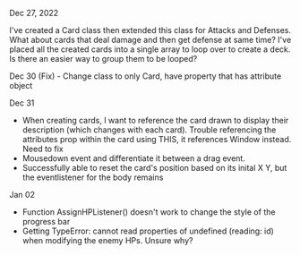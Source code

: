 Dec 27, 2022

I've created a Card class then extended this class for Attacks and Defenses. What about cards that deal damage and then get defense at same time?
I've placed all the created cards into a single array to loop over to create a deck. Is there an easier way to group them to be looped?

Dec 30
(Fix) - Change class to only Card, have property that has attribute object

Dec 31
- When creating cards, I want to reference the card drawn to display their description (which changes with each card). Trouble referencing the attributes prop within the card using THIS, it references Window instead. Need to fix
- Mousedown event and differentiate it between a drag event. 
- Successfully able to reset the card's position based on its inital X Y, but the eventlistener for the body remains

Jan 02 
- Function AssignHPListener() doesn't work to change the style of the progress bar
- Getting TypeError: cannot read properties of undefined (reading: id) when modifying the enemy HPs. Unsure why?
